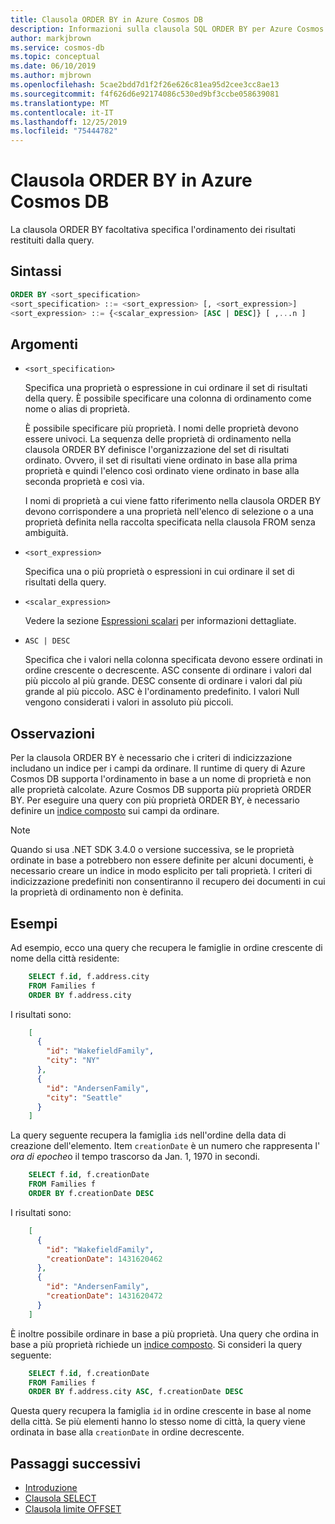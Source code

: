 ```yaml
---
title: Clausola ORDER BY in Azure Cosmos DB
description: Informazioni sulla clausola SQL ORDER BY per Azure Cosmos DB. Usare SQL come linguaggio di query JSON Azure Cosmos DB.
author: markjbrown
ms.service: cosmos-db
ms.topic: conceptual
ms.date: 06/10/2019
ms.author: mjbrown
ms.openlocfilehash: 5cae2bdd7d1f2f26e626c81ea95d2cee3cc8ae13
ms.sourcegitcommit: f4f626d6e92174086c530ed9bf3ccbe058639081
ms.translationtype: MT
ms.contentlocale: it-IT
ms.lasthandoff: 12/25/2019
ms.locfileid: "75444782"
---
```

# <a name="order-by-clause-in-azure-cosmos-db"></a>Clausola ORDER BY in Azure Cosmos DB

La clausola ORDER BY facoltativa specifica l'ordinamento dei risultati restituiti dalla query.

## <a name="syntax"></a>Sintassi
  
```sql  
ORDER BY <sort_specification>  
<sort_specification> ::= <sort_expression> [, <sort_expression>]  
<sort_expression> ::= {<scalar_expression> [ASC | DESC]} [ ,...n ]  
```  

## <a name="arguments"></a>Argomenti
  
- `<sort_specification>`  
  
   Specifica una proprietà o espressione in cui ordinare il set di risultati della query. È possibile specificare una colonna di ordinamento come nome o alias di proprietà.  
  
   È possibile specificare più proprietà. I nomi delle proprietà devono essere univoci. La sequenza delle proprietà di ordinamento nella clausola ORDER BY definisce l'organizzazione del set di risultati ordinato. Ovvero, il set di risultati viene ordinato in base alla prima proprietà e quindi l'elenco così ordinato viene ordinato in base alla seconda proprietà e così via.  
  
   I nomi di proprietà a cui viene fatto riferimento nella clausola ORDER BY devono corrispondere a una proprietà nell'elenco di selezione o a una proprietà definita nella raccolta specificata nella clausola FROM senza ambiguità.  
  
- `<sort_expression>`  
  
   Specifica una o più proprietà o espressioni in cui ordinare il set di risultati della query.  
  
- `<scalar_expression>`  
  
   Vedere la sezione [Espressioni scalari](sql-query-scalar-expressions.md) per informazioni dettagliate.  
  
- `ASC | DESC`  
  
   Specifica che i valori nella colonna specificata devono essere ordinati in ordine crescente o decrescente. ASC consente di ordinare i valori dal più piccolo al più grande. DESC consente di ordinare i valori dal più grande al più piccolo. ASC è l'ordinamento predefinito. I valori Null vengono considerati i valori in assoluto più piccoli.  
  
## <a name="remarks"></a>Osservazioni  
  
   Per la clausola ORDER BY è necessario che i criteri di indicizzazione includano un indice per i campi da ordinare. Il runtime di query di Azure Cosmos DB supporta l'ordinamento in base a un nome di proprietà e non alle proprietà calcolate. Azure Cosmos DB supporta più proprietà ORDER BY. Per eseguire una query con più proprietà ORDER BY, è necessario definire un [indice composto](index-policy.md#composite-indexes) sui campi da ordinare.
   
> [!Note] 
> Quando si usa .NET SDK 3.4.0 o versione successiva, se le proprietà ordinate in base a potrebbero non essere definite per alcuni documenti, è necessario creare un indice in modo esplicito per tali proprietà. I criteri di indicizzazione predefiniti non consentiranno il recupero dei documenti in cui la proprietà di ordinamento non è definita.

## <a name="examples"></a>Esempi

Ad esempio, ecco una query che recupera le famiglie in ordine crescente di nome della città residente:

```sql
    SELECT f.id, f.address.city
    FROM Families f
    ORDER BY f.address.city
```

I risultati sono:

```json
    [
      {
        "id": "WakefieldFamily",
        "city": "NY"
      },
      {
        "id": "AndersenFamily",
        "city": "Seattle"
      }
    ]
```

La query seguente recupera la famiglia `id`s nell'ordine della data di creazione dell'elemento. Item `creationDate` è un numero che rappresenta l' *ora di epoche*o il tempo trascorso da Jan. 1, 1970 in secondi.

```sql
    SELECT f.id, f.creationDate
    FROM Families f
    ORDER BY f.creationDate DESC
```

I risultati sono:

```json
    [
      {
        "id": "WakefieldFamily",
        "creationDate": 1431620462
      },
      {
        "id": "AndersenFamily",
        "creationDate": 1431620472
      }
    ]
```

È inoltre possibile ordinare in base a più proprietà. Una query che ordina in base a più proprietà richiede un [indice composto](index-policy.md#composite-indexes). Si consideri la query seguente:

```sql
    SELECT f.id, f.creationDate
    FROM Families f
    ORDER BY f.address.city ASC, f.creationDate DESC
```

Questa query recupera la famiglia `id` in ordine crescente in base al nome della città. Se più elementi hanno lo stesso nome di città, la query viene ordinata in base alla `creationDate` in ordine decrescente.

## <a name="next-steps"></a>Passaggi successivi

- [Introduzione](sql-query-getting-started.md)
- [Clausola SELECT](sql-query-select.md)
- [Clausola limite OFFSET](sql-query-offset-limit.md)

